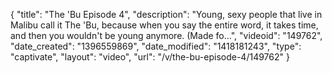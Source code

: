 {
    "title": "The 'Bu Episode 4",
    "description": "Young, sexy people that live in Malibu call it The 'Bu, because when you say the entire word, it takes time, and then you wouldn't be young anymore. (Made fo...",
    "videoid": "149762",
    "date_created": "1396559869",
    "date_modified": "1418181243",
    "type": "captivate",
    "layout": "video",
    "url": "\/v\/the-bu-episode-4\/149762"
}